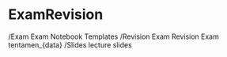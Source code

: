 # ExamRevision #

/Exam
    Exam Notebook
    Templates
/Revision
    Exam Revision
    Exam
    tentamen_{data}
/Slides
    lecture slides